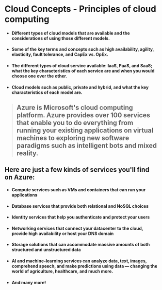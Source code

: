 # Cloud Concepts - Principles of cloud computing
 - #### Different types of cloud models that are available and the considerations of using those different models.
 - #### Some of the key terms and concepts such as high availability, agility, elasticity, fault tolerance, and CapEx vs. OpEx.
 - #### The different types of cloud service available: IaaS, PaaS, and SaaS; what the key characteristics of each service are and when you would choose one over the other.
 - #### Cloud models such as public, private and hybrid, and what the key characteristics of each model are.
> ## Azure is Microsoft's cloud computing platform. Azure provides over 100 services that enable you to do everything from running your existing applications on virtual machines to exploring new software paradigms such as intelligent bots and mixed reality.
## Here are just a few kinds of services you'll find on Azure:
 - #### Compute services such as VMs and containers that can run your applications
 - #### Database services that provide both relational and NoSQL choices
 - #### Identity services that help you authenticate and protect your users
 - #### Networking services that connect your datacenter to the cloud, provide high availability or host your DNS domain
 - #### Storage solutions that can accommodate massive amounts of both structured and unstructured data
 - #### AI and machine-learning services can analyze data, text, images, comprehend speech, and make predictions using data — changing the world of agriculture, healthcare, and much more.
 - #### And many more!
